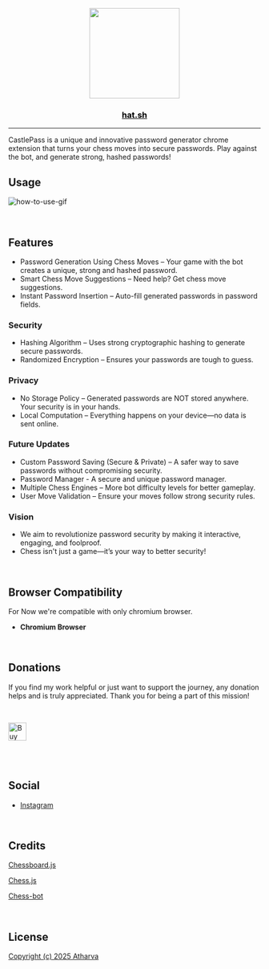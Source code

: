 <p align="center">
  <a href="#" rel="noopener">
 <img src="" width="180"></a>
</p>

<a href="https://hat.sh" style="color:#000"><h3 align="center">hat.sh</h3></a>

---

CastlePass is a unique and innovative password generator chrome extension that turns your chess moves into secure passwords. Play against the bot, and generate strong, hashed passwords!

## Usage

![how-to-use-gif]()

<br>

## Features

- Password Generation Using Chess Moves – Your game with the bot creates a unique, strong and hashed password.
- Smart Chess Move Suggestions – Need help? Get chess move suggestions.
- Instant Password Insertion – Auto-fill generated passwords in password fields.

### Security

- Hashing Algorithm – Uses strong cryptographic hashing to generate secure passwords.
- Randomized Encryption – Ensures your passwords are tough to guess.

### Privacy

- No Storage Policy – Generated passwords are NOT stored anywhere. Your security is in your hands.
- Local Computation – Everything happens on your device—no data is sent online.

### Future Updates 

- Custom Password Saving (Secure & Private) – A safer way to save passwords without compromising security.
- Password Manager - A secure and unique password manager.
- Multiple Chess Engines – More bot difficulty levels for better gameplay.
- User Move Validation – Ensure your moves follow strong security rules.

### Vision

- We aim to revolutionize password security by making it interactive, engaging, and foolproof.
- Chess isn't just a game—it’s your way to better security!

<br>

## Browser Compatibility

For Now we're compatible with only chromium browser.

- **Chromium Browser**

<br>

## Donations

If you find my work helpful or just want to support the journey, any donation helps and is truly appreciated. Thank you for being a part of this mission!

<br>

<div>
  
<a href='https://ko-fi.com/P5P618SRMY' target='_blank'><img height='36' style='border:0px;height:36px;' src='https://storage.ko-fi.com/cdn/kofi3.png?v=6' border='0' alt='Buy Me a Coffee at ko-fi.com' /></a>

</div>

<br>
<br>

## Social

- [Instagram](https://www.instagram.com/atharvaugale8)

<br>

## Credits

[Chessboard.js](https://github.com/oakmac/chessboardjs)

[Chess.js](https://github.com/jhlywa/chess.js)

[Chess-bot](https://github.com/zeyu2001/chess-ai)

<br>

## License

[Copyright (c) 2025 Atharva]()
